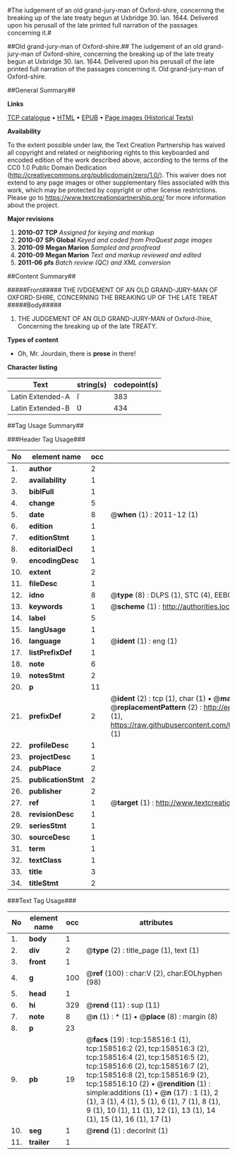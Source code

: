 #The iudgement of an old grand-jury-man of Oxford-shire, concerning the breaking up of the late treaty begun at Uxbridge 30. Ian. 1644. Delivered upon his perusall of the late printed full narration of the passages concerning it.#

##Old grand-jury-man of Oxford-shire.##
The iudgement of an old grand-jury-man of Oxford-shire, concerning the breaking up of the late treaty begun at Uxbridge 30. Ian. 1644. Delivered upon his perusall of the late printed full narration of the passages concerning it.
Old grand-jury-man of Oxford-shire.

##General Summary##

**Links**

[TCP catalogue](http://www.ota.ox.ac.uk/tcp/)  • 
[HTML](http://tei.it.ox.ac.uk/tcp/Texts-HTML/free/A87/A87429.html)  • 
[EPUB](http://tei.it.ox.ac.uk/tcp/Texts-EPUB/free/A87/A87429.epub) • 
[Page images (Historical Texts)](https://historicaltexts.jisc.ac.uk/eebo-99860872e)

**Availability**

To the extent possible under law, the Text Creation Partnership has waived all copyright and related or neighboring rights to this keyboarded and encoded edition of the work described above, according to the terms of the CC0 1.0 Public Domain Dedication (http://creativecommons.org/publicdomain/zero/1.0/). This waiver does not extend to any page images or other supplementary files associated with this work, which may be protected by copyright or other license restrictions. Please go to https://www.textcreationpartnership.org/ for more information about the project.

**Major revisions**

1. __2010-07__ __TCP__ *Assigned for keying and markup*
1. __2010-07__ __SPi Global__ *Keyed and coded from ProQuest page images*
1. __2010-09__ __Megan Marion__ *Sampled and proofread*
1. __2010-09__ __Megan Marion__ *Text and markup reviewed and edited*
1. __2011-06__ __pfs__ *Batch review (QC) and XML conversion*

##Content Summary##

#####Front#####
THE IVDGEMENT OF AN OLD GRAND-JƲRY-MAN OF OXFORD-SHIRE, CONCERNING THE BREAKING UP OF THE LATE TREAT
#####Body#####

1. THE JUDGEMENT OF AN OLD GRAND-JURY-MAN of Oxford-ſhire, Concerning the breaking up of the late TREATY.

**Types of content**

  * Oh, Mr. Jourdain, there is **prose** in there!

**Character listing**


|Text|string(s)|codepoint(s)|
|---|---|---|
|Latin Extended-A|ſ|383|
|Latin Extended-B|Ʋ|434|

##Tag Usage Summary##

###Header Tag Usage###

|No|element name|occ|attributes|
|---|---|---|---|
|1.|__author__|2||
|2.|__availability__|1||
|3.|__biblFull__|1||
|4.|__change__|5||
|5.|__date__|8| @__when__ (1) : 2011-12 (1)|
|6.|__edition__|1||
|7.|__editionStmt__|1||
|8.|__editorialDecl__|1||
|9.|__encodingDesc__|1||
|10.|__extent__|2||
|11.|__fileDesc__|1||
|12.|__idno__|8| @__type__ (8) : DLPS (1), STC (4), EEBO-CITATION (1), PROQUEST (1), VID (1)|
|13.|__keywords__|1| @__scheme__ (1) : http://authorities.loc.gov/ (1)|
|14.|__label__|5||
|15.|__langUsage__|1||
|16.|__language__|1| @__ident__ (1) : eng (1)|
|17.|__listPrefixDef__|1||
|18.|__note__|6||
|19.|__notesStmt__|2||
|20.|__p__|11||
|21.|__prefixDef__|2| @__ident__ (2) : tcp (1), char (1)  •  @__matchPattern__ (2) : ([0-9\-]+):([0-9IVX]+) (1), (.+) (1)  •  @__replacementPattern__ (2) : http://eebo.chadwyck.com/downloadtiff?vid=$1&page=$2 (1), https://raw.githubusercontent.com/textcreationpartnership/Texts/master/tcpchars.xml#$1 (1)|
|22.|__profileDesc__|1||
|23.|__projectDesc__|1||
|24.|__pubPlace__|2||
|25.|__publicationStmt__|2||
|26.|__publisher__|2||
|27.|__ref__|1| @__target__ (1) : http://www.textcreationpartnership.org/docs/. (1)|
|28.|__revisionDesc__|1||
|29.|__seriesStmt__|1||
|30.|__sourceDesc__|1||
|31.|__term__|1||
|32.|__textClass__|1||
|33.|__title__|3||
|34.|__titleStmt__|2||


###Text Tag Usage###

|No|element name|occ|attributes|
|---|---|---|---|
|1.|__body__|1||
|2.|__div__|2| @__type__ (2) : title_page (1), text (1)|
|3.|__front__|1||
|4.|__g__|100| @__ref__ (100) : char:V (2), char:EOLhyphen (98)|
|5.|__head__|1||
|6.|__hi__|329| @__rend__ (11) : sup (11)|
|7.|__note__|8| @__n__ (1) : * (1)  •  @__place__ (8) : margin (8)|
|8.|__p__|23||
|9.|__pb__|19| @__facs__ (19) : tcp:158516:1 (1), tcp:158516:2 (2), tcp:158516:3 (2), tcp:158516:4 (2), tcp:158516:5 (2), tcp:158516:6 (2), tcp:158516:7 (2), tcp:158516:8 (2), tcp:158516:9 (2), tcp:158516:10 (2)  •  @__rendition__ (1) : simple:additions (1)  •  @__n__ (17) : 1 (1), 2 (1), 3 (1), 4 (1), 5 (1), 6 (1), 7 (1), 8 (1), 9 (1), 10 (1), 11 (1), 12 (1), 13 (1), 14 (1), 15 (1), 16 (1), 17 (1)|
|10.|__seg__|1| @__rend__ (1) : decorInit (1)|
|11.|__trailer__|1||
